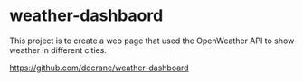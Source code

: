# weather-dashbaord

This project is to create a web page that used the OpenWeather API to show weather in different cities.


https://github.com/ddcrane/weather-dashboard

